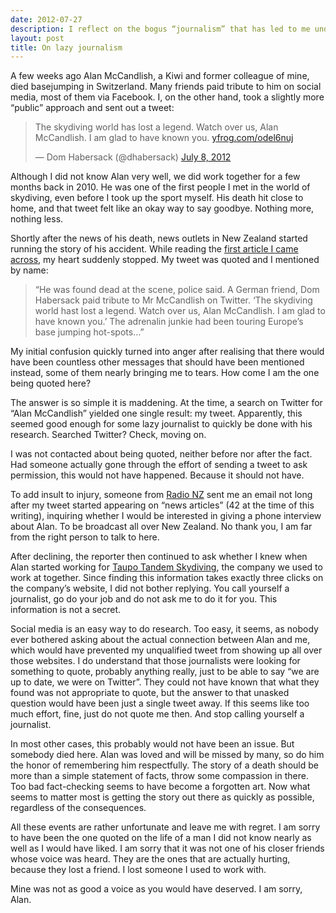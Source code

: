 ```yaml
---
date: 2012-07-27
description: I reflect on the bogus “journalism” that has led to me undeservedly and repeatedly being quoted on the death of a former colleague.
layout: post
title: On lazy journalism
---
```


A few weeks ago Alan McCandlish, a Kiwi and former colleague of mine, died
basejumping in Switzerland. Many friends paid tribute to him on social media,
most of them via Facebook. I, on the other hand, took a slightly more “public”
approach and sent out a tweet:

<blockquote class="twitter-tweet">
  <p>
    The skydiving world has lost a legend. Watch over us, Alan McCandlish. I am
    glad to have known you. <a href="http://t.co/yXp7s81J"
    title="http://yfrog.com/odel6nuj">yfrog.com/odel6nuj</a>
  </p>
  &mdash; Dom Habersack (@dhabersack)
  <a href="https://twitter.com/dhabersack/status/222050696650960898"
      data-datetime="2012-07-08T19:33:06+00:00">July 8, 2012</a>
</blockquote>
<script src="http://platform.twitter.com/widgets.js" charset="utf-8"> </script>

Although I did not know Alan very well, we did work together for a few months
back in 2010. He was one of the first people I met in the world of skydiving,
even before I took up the sport myself. His death hit close to home, and that
tweet felt like an okay way to say goodbye. Nothing more, nothing less.

Shortly after the news of his death, news outlets in New Zealand started running
the story of his accident. While reading the
[first article I came across](http://nzherald.co.nz/nz/news/article.cfm?c_id=1&objectid=10818437 'Kiwi skydiving instructor killed in base jump - National - NZ Herald News'),
my heart suddenly stopped. My tweet was quoted and I mentioned by name:


> “He was found dead at the scene, police said. A German friend, Dom Habersack
> paid tribute to Mr McCandlish on Twitter. ‘The skydiving world hast lost a
> legend. Watch over us, Alan McCandlish. I am glad to have known you.’ The
> adrenalin junkie had been touring Europe’s base jumping hot-spots&hellip;”


My initial confusion quickly turned into anger after realising that there would
have been countless other messages that should have been mentioned instead, some
of them nearly bringing me to tears. How come I am the one being quoted here?

The answer is so simple it is maddening. At the time, a search on Twitter for
“Alan McCandlish” yielded one single result: my tweet. Apparently, this seemed
good enough for some lazy journalist to quickly be done with his research.
Searched Twitter? Check, moving on.

I was not contacted about being quoted, neither before nor after the fact. Had
someone actually gone through the effort of sending a tweet to ask permission,
this would not have happened. Because it should not have.

To add insult to injury, someone from
[Radio NZ](http://radionz.co.nz/ 'Radio New Zealand') sent me an email not long
after my tweet started appearing on “news articles” (42 at the time of this
writing), inquiring whether I would be interested in giving a phone interview
about Alan. To be broadcast all over New Zealand. No thank you, I am far from
the right person to talk to here.

After declining, the reporter then continued to ask whether I knew when Alan
started working for
[Taupo Tandem Skydiving](http://tts.net.nz 'Taupo Tandem Skydiving'), the
company we used to work at together. Since finding this information takes
exactly three clicks on the company’s website, I did not bother replying. You
call yourself a journalist, go do your job and do not ask me to do it for you.
This information is not a secret.

Social media is an easy way to do research. Too easy, it seems, as nobody ever
bothered asking about the actual connection between Alan and me, which would
have prevented my unqualified tweet from showing up all over those websites. I
do understand that those journalists were looking for something to quote,
probably anything really, just to be able to say “we are up to date, we were on
Twitter”. They could not have known that what they found was not appropriate to
quote, but the answer to that unasked question would have been just a single
tweet away. If this seems like too much effort, fine, just do not quote me then.
And stop calling yourself a journalist.

In most other cases, this probably would not have been an issue. But somebody
died here. Alan was loved and will be missed by many, so do him the honor of
remembering him respectfully. The story of a death should be more than a simple
statement of facts, throw some compassion in there. Too bad fact-checking seems
to have become a forgotten art. Now what seems to matter most is getting the
story out there as quickly as possible, regardless of the consequences.

All these events are rather unfortunate and leave me with regret. I am sorry to
have been the one quoted on the life of a man I did not know nearly as well as I
would have liked. I am sorry that it was not one of his closer friends whose
voice was heard. They are the ones that are actually hurting, because they lost
a friend. I lost someone I used to work with.

Mine was not as good a voice as you would have deserved. I am sorry, Alan.
